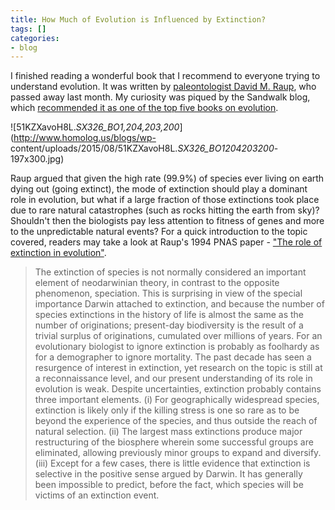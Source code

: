 ```yaml
---
title: How Much of Evolution is Influenced by Extinction?
tags: []
categories:
- blog
---
```

I finished reading a wonderful book that I recommend to everyone trying to
understand evolution. It was written by [paleontologist David M.
Raup](https://en.wikipedia.org/wiki/David_M._Raup), who passed away last
month. My curiosity was piqued by the Sandwalk blog, which [recommended it as
one of the top five books on
evolution](http://sandwalk.blogspot.com/2015/08/david-m-raup-1933-2015.html).
<!--more-->

![51KZXavoH8L._SX326_BO1,204,203,200_](http://www.homolog.us/blogs/wp-
content/uploads/2015/08/51KZXavoH8L._SX326_BO1204203200_-197x300.jpg)

Raup argued that given the high rate (99.9%) of species ever living on earth
dying out (going extinct), the mode of extinction should play a dominant role
in evolution, but what if a large fraction of those extinctions took place due
to rare natural catastrophes (such as rocks hitting the earth from sky)?
Shouldn't then the biologists pay less attention to fitness of genes and more
to the unpredictable natural events? For a quick introduction to the topic
covered, readers may take a look at Raup's 1994 PNAS paper - ["The role of
extinction in evolution"](http://www.pnas.org/content/91/15/6758).

> The extinction of species is not normally considered an important element of
neodarwinian theory, in contrast to the opposite phenomenon, speciation. This
is surprising in view of the special importance Darwin attached to extinction,
and because the number of species extinctions in the history of life is almost
the same as the number of originations; present-day biodiversity is the result
of a trivial surplus of originations, cumulated over millions of years. For an
evolutionary biologist to ignore extinction is probably as foolhardy as for a
demographer to ignore mortality. The past decade has seen a resurgence of
interest in extinction, yet research on the topic is still at a reconnaissance
level, and our present understanding of its role in evolution is weak. Despite
uncertainties, extinction probably contains three important elements. (i) For
geographically widespread species, extinction is likely only if the killing
stress is one so rare as to be beyond the experience of the species, and thus
outside the reach of natural selection. (ii) The largest mass extinctions
produce major restructuring of the biosphere wherein some successful groups
are eliminated, allowing previously minor groups to expand and diversify.
(iii) Except for a few cases, there is little evidence that extinction is
selective in the positive sense argued by Darwin. It has generally been
impossible to predict, before the fact, which species will be victims of an
extinction event.

